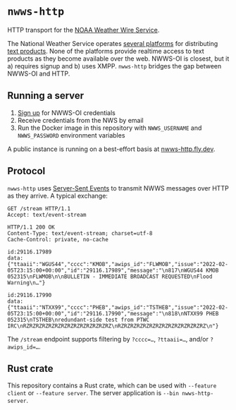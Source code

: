 # `nwws-http`

HTTP transport for the [NOAA Weather Wire Service](https://www.weather.gov/nwws/).

The National Weather Service operates [several platforms](https://www.weather.gov/nwws/dissemination) for distributing
[text products](https://forecast.weather.gov/product_types.php?site=NWS). None of the platforms provide realtime access
to text products as they become available over the web. NWWS-OI is closest, but it a) requires signup and b) uses XMPP.
`nwws-http` bridges the gap between NWWS-OI and HTTP.

## Running a server

1. [Sign up](https://www.weather.gov/nwws/nwws_oi_request) for NWWS-OI credentials
2. Receive credentials from the NWS by email
3. Run the Docker image in this repository with `NWWS_USERNAME` and `NWWS_PASSWORD` environment variables

A public instance is running on a best-effort basis at [nwws-http.fly.dev](https://nwws-http.fly.dev).

## Protocol

`nwws-http` uses [Server-Sent Events](https://en.wikipedia.org/wiki/Server-sent_events) to transmit NWWS messages over
HTTP as they arrive. A typical exchange:

```http request
GET /stream HTTP/1.1
Accept: text/event-stream

HTTP/1.1 200 OK
Content-Type: text/event-stream; charset=utf-8
Cache-Control: private, no-cache

id:29116.17989
data:{"ttaaii":"WGUS44","cccc":"KMOB","awips_id":"FLWMOB","issue":"2022-02-05T23:15:00+00:00","id":"29116.17989","message":"\n817\nWGUS44 KMOB 052315\nFLWMOB\n\nBULLETIN - IMMEDIATE BROADCAST REQUESTED\nFlood Warning\n…"}

id:29116.17990
data:{"ttaaii":"NTXX99","cccc":"PHEB","awips_id":"TSTHEB","issue":"2022-02-05T23:15:00+00:00","id":"29116.17990","message":"\n818\nNTXX99 PHEB 052315\nTSTHEB\nredundant-side test from PTWC IRC\nRZRZRZRZRZRZRZRZRZRZRZRZRZRZ\nRZRZRZRZRZRZRZRZRZRZRZRZRZRZ\n"}

```

The `/stream` endpoint supports filtering by `?cccc=…`, `?ttaaii=…`, and/or `?awips_id=…`.

## Rust crate

This repository contains a Rust crate, which can be used with `--feature client` or `--feature server`. The server
application is `--bin nwws-http-server`.
